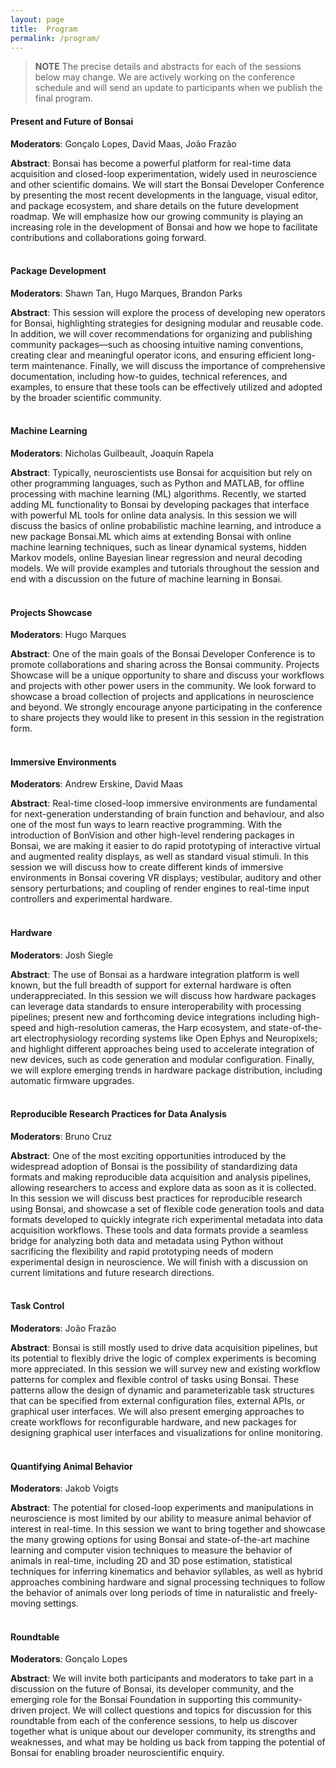 ```yaml
---
layout: page
title:  Program
permalink: /program/
---
```


> **NOTE** The precise details and abstracts for each of the sessions below may change. We are actively working on the conference schedule and will send an update to participants when we publish the final program.

<!--
|           | Monday                       | Tuesday           | Wednesday              | Thursday                            | Friday                      |
|:---------:|:----------------------------:|:-----------------:|:----------------------:|:-----------------------------------:|:---------------------------:|
| Morning   | [Present and Future of Bonsai](#present-and-future-of-bonsai) | [Machine Learning](#machine-learning)  | [Immersive Environments](#immersive-environments) | [Hardware](#hardware)                            | [Quantifying Animal Behavior](#quantifying-animal-behavior) |                      |
| Lunch     | Lunch                        | Lunch             | Lunch                  | Lunch                               | Lunch                       |                          |
| Afternoon | [Documentation](#documentation)                | [Projects Showcase](#projects-showcase) | [Task Control](#task-control)           | [Research Development Cycle from A-Z](#research-development-cycle-from-a-z) | [Roundtable](#roundtable)                  |
| Tea       | Tea                          | Tea               | Tea                    | Tea                                 | Tea                         |
-->

#### Present and Future of Bonsai

**Moderators**: Gonçalo Lopes, David Maas, João Frazão

**Abstract**: Bonsai has become a powerful platform for real-time data acquisition and closed-loop experimentation, widely used in neuroscience and other scientific domains. We will start the Bonsai Developer Conference by presenting the most recent developments in the language, visual editor, and package ecosystem, and share details on the future development roadmap. We will emphasize how our growing community is playing an increasing role in the development of Bonsai and how we hope to facilitate contributions and collaborations going forward.
<br>
<br>

#### Package Development

**Moderators**: Shawn Tan, Hugo Marques, Brandon Parks

**Abstract**: This session will explore the process of developing new operators for Bonsai, highlighting strategies for designing modular and reusable code. In addition, we will cover recommendations for organizing and publishing community packages—such as choosing intuitive naming conventions, creating clear and meaningful operator icons, and ensuring efficient long-term maintenance. Finally, we will discuss the importance of comprehensive documentation, including how-to guides, technical references, and examples, to ensure that these tools can be effectively utilized and adopted by the broader scientific community.
<br>
<br>

#### Machine Learning

**Moderators**: Nicholas Guilbeault, Joaquín Rapela

**Abstract**: Typically, neuroscientists use Bonsai for acquisition but rely on other programming languages, such as Python and MATLAB, for offline processing with machine learning (ML) algorithms. Recently, we started adding ML functionality to Bonsai by developing packages that interface with powerful ML tools for online data analysis. In this session we will discuss the basics of online probabilistic machine learning, and introduce a new package Bonsai.ML which aims at extending Bonsai with online machine learning techniques, such as linear dynamical systems, hidden Markov models, online Bayesian linear regression and neural decoding models. We will provide examples and tutorials throughout the session and end with a discussion on the future of machine learning in Bonsai.
<br>
<br>

#### Projects Showcase

**Moderators**: Hugo Marques 

**Abstract**:  One of the main goals of the Bonsai Developer Conference is to promote collaborations and sharing across the Bonsai community. Projects Showcase will be a unique opportunity to share and discuss your workflows and projects with other power users in the community. We look forward to showcase a broad collection of projects and applications in neuroscience and beyond. We strongly encourage anyone participating in the conference to share projects they would like to present in this session in the registration form.
<br>
<br>

#### Immersive Environments

**Moderators**: Andrew Erskine, David Maas

**Abstract**: Real-time closed-loop immersive environments are fundamental for next-generation understanding of brain function and behaviour, and also one of the most fun ways to learn reactive programming. With the introduction of BonVision and other high-level rendering packages in Bonsai, we are making it easier to do rapid prototyping of interactive virtual and augmented reality displays, as well as standard visual stimuli. In this session we will discuss how to create different kinds of immersive environments in Bonsai covering VR displays; vestibular, auditory and other sensory perturbations; and coupling of render engines to real-time input controllers and experimental hardware.
<br>
<br>

#### Hardware

**Moderators**: Josh Siegle 

**Abstract**: The use of Bonsai as a hardware integration platform is well known, but the full breadth of support for external hardware is often underappreciated. In this session we will discuss how hardware packages can leverage data standards to ensure interoperability with processing pipelines; present new and forthcoming device integrations including high-speed and high-resolution cameras, the Harp ecosystem, and state-of-the-art electrophysiology recording systems like Open Ephys and Neuropixels; and highlight different approaches being used to accelerate integration of new devices, such as code generation and modular configuration. Finally, we will explore emerging trends in hardware package distribution, including automatic firmware upgrades.
<br>
<br>

#### Reproducible Research Practices for Data Analysis

**Moderators**: Bruno Cruz 

**Abstract**: One of the most exciting opportunities introduced by the widespread adoption of Bonsai is the possibility of standardizing data formats and making reproducible data acquisition and analysis pipelines, allowing researchers to access and explore data as soon as it is collected. In this session we will discuss best practices for reproducible research using Bonsai, and showcase a set of flexible code generation tools and data formats developed to quickly integrate rich experimental metadata into data acquisition workflows. These tools and data formats provide a seamless bridge for analyzing both data and metadata using Python without sacrificing the flexibility and rapid prototyping needs of modern experimental design in neuroscience. We will finish with a discussion on current limitations and future research directions.
<br>
<br>

#### Task Control

**Moderators**: João Frazão 

**Abstract**: Bonsai is still mostly used to drive data acquisition pipelines, but its potential to flexibly drive the logic of complex experiments is becoming more appreciated. In this session we will survey new and existing workflow patterns for complex and flexible control of tasks using Bonsai. These patterns allow the design of dynamic and parameterizable task structures that can be specified from external configuration files, external APIs, or graphical user interfaces. We will also present emerging approaches to create workflows for reconfigurable hardware, and new packages for designing graphical user interfaces and visualizations for online monitoring.
<br>
<br>

#### Quantifying Animal Behavior

**Moderators**: Jakob Voigts

**Abstract**: The potential for closed-loop experiments and manipulations in neuroscience is most limited by our ability to measure animal behavior of interest in real-time. In this session we want to bring together and showcase the many growing options for using Bonsai and state-of-the-art machine learning and computer vision techniques to measure the behavior of animals in real-time, including 2D and 3D pose estimation, statistical techniques for inferring kinematics and behavior syllables, as well as hybrid approaches combining hardware and signal processing techniques to follow the behavior of animals over long periods of time in naturalistic and freely-moving settings.
<br>
<br>

#### Roundtable

**Moderators**: Gonçalo Lopes 

**Abstract**: We will invite both participants and moderators to take part in a discussion on the future of Bonsai, its developer community, and the emerging role for the Bonsai Foundation in supporting this community-driven project. We will collect questions and topics for discussion for this roundtable from each of the conference sessions, to help us discover together what is unique about our developer community, its strengths and weaknesses, and what may be holding us back from tapping the potential of Bonsai for enabling broader neuroscientific enquiry.
